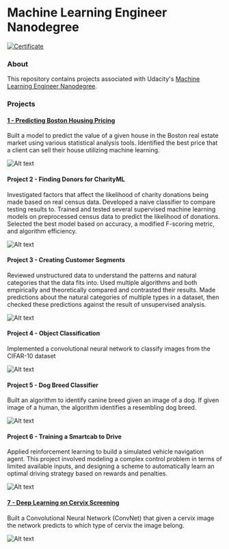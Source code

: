 Machine Learning Engineer Nanodegree
====================================

[![Certificate](certificate.png)](https://confirm.udacity.com/K2SHJCCG)

### About

This repository contains projects associated with Udacity's [Machine Learning Engineer Nanodegree](https://www.udacity.com/course/nd009).

### Projects

#### [1 - Predicting Boston Housing Pricing]()

Built a model to predict the value of a given house in the Boston real estate market using various statistical analysis tools. Identified the best price that a client can sell their house utilizing machine learning.

![Alt text](./images/boston.png "Boston Housing")

#### Project 2 - Finding Donors for CharityML

Investigated factors that affect the likelihood of charity donations being made based on real census data. Developed a naive classifier to compare testing results to. Trained and tested several supervised machine learning models on preprocessed census data to predict the likelihood of donations. Selected the best model based on accuracy, a modified F-scoring metric, and algorithm efficiency.

![Alt text](./images/charity.png "Charity ML")

#### Project 3 - Creating Customer Segments

Reviewed unstructured data to understand the patterns and natural categories that the data fits into. Used multiple algorithms and both empirically and theoretically compared and contrasted their results. Made predictions about the natural categories of multiple types in a dataset, then checked these predictions against the result of unsupervised analysis.

![Alt text](./images/customersegment.png "Customer Segments")

#### Project 4 - Object Classification

Implemented a convolutional neural network to classify images from the CIFAR-10 dataset

![Alt text](./images/object_class.png "Object Classification")

#### Project 5 - Dog Breed Classifier

Built an algorithm to identify canine breed given an image of a dog. If given image of a human, the algorithm identifies a resembling dog breed.

![Alt text](./images/dogclass.png "Dog Classification")

#### Project 6 - Training a Smartcab to Drive

Applied reinforcement learning to build a simulated vehicle navigation agent. This project involved modeling a complex control problem in terms of limited available inputs, and designing a scheme to automatically learn an optimal driving strategy based on rewards and penalties.

![Alt text](./images/reinforcement.png "reinforcement")

#### [7 - Deep Learning on Cervix Screening]()

Built a Convolutional Neural Network (ConvNet) that given a cervix image the network predicts to which type of cervix the image belong.

![Alt text](./images/capstone.png "Capstone")
